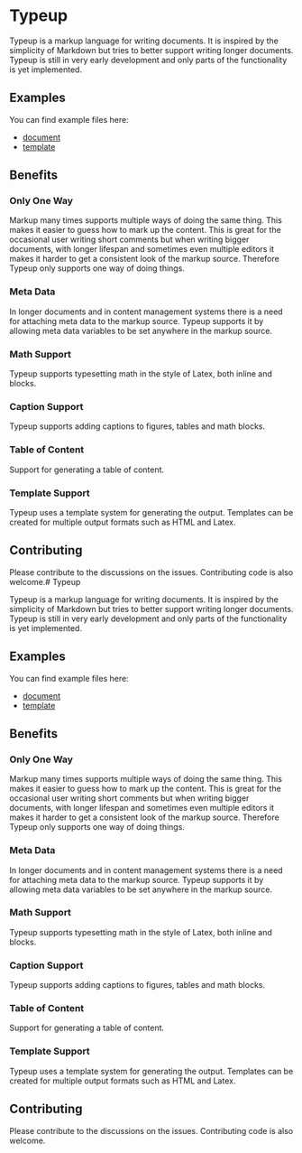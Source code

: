 # Typeup

Typeup is a markup language for writing documents. It is inspired by the simplicity of Markdown
but tries to better support writing longer documents. Typeup is still in very early development
and only parts of the functionality is yet implemented.

## Examples
You can find example files here:
* [document](examples/document.wup)
* [template](examples/templates/document.json)

## Benefits

### Only One Way
Markup many times supports multiple ways of doing the same thing. This makes it easier to guess
how to mark up the content. This is great for the occasional user writing short comments but
when writing bigger documents, with longer lifespan and sometimes even multiple editors it makes
it harder to get a consistent look of the markup source. Therefore Typeup only supports one way
of doing things.

### Meta Data
In longer documents and in content management systems there is a need for attaching meta data to
the markup source. Typeup supports it by allowing meta data variables to be set anywhere in the
markup source.

### Math Support
Typeup supports typesetting math in the style of Latex, both inline and blocks.

### Caption Support
Typeup supports adding captions to figures, tables and math blocks.

### Table of Content
Support for generating a table of content.

### Template Support
Typeup uses a template system for generating the output. Templates can be created for multiple
output formats such as HTML and Latex.

## Contributing
Please contribute to the discussions on the issues. Contributing code is also welcome.# Typeup

Typeup is a markup language for writing documents. It is inspired by the simplicity of Markdown
but tries to better support writing longer documents. Typeup is still in very early development
and only parts of the functionality is yet implemented.

## Examples
You can find example files here:
* [document](docs/document.wup)
* [template](docs/templates/document.json)

## Benefits

### Only One Way
Markup many times supports multiple ways of doing the same thing. This makes it easier to guess
how to mark up the content. This is great for the occasional user writing short comments but
when writing bigger documents, with longer lifespan and sometimes even multiple editors it makes
it harder to get a consistent look of the markup source. Therefore Typeup only supports one way
of doing things.

### Meta Data
In longer documents and in content management systems there is a need for attaching meta data to
the markup source. Typeup supports it by allowing meta data variables to be set anywhere in the
markup source.

### Math Support
Typeup supports typesetting math in the style of Latex, both inline and blocks.

### Caption Support
Typeup supports adding captions to figures, tables and math blocks.

### Table of Content
Support for generating a table of content.

### Template Support
Typeup uses a template system for generating the output. Templates can be created for multiple
output formats such as HTML and Latex.

## Contributing
Please contribute to the discussions on the issues. Contributing code is also welcome.
